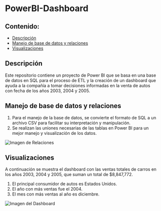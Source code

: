 # PowerBI-Dashboard

## Contenido:

- [Descripción](#descripción)
- [Manejo de base de datos y relaciones](#manejo-de-base-de-datos-y-relaciones)
- [Visualizaciones](#visualizaciones)

## Descripción

Este repositorio contiene un proyecto de Power BI que se basa en una base de datos en SQL para el proceso de ETL y la creación de un dashboard que ayuda a la compañía a tomar decisiones informadas en la venta de autos con fecha de los años 2003, 2004 y 2005.

## Manejo de base de datos y relaciones

1. Para el manejo de la base de datos, se convierte el formato de SQL a un archivo CSV para facilitar su interpretación y manipulación.
2. Se realizan las uniones necesarias de las tablas en Power BI para un mejor manejo y visualización de los datos.

![Imagen de Relaciones](https://github.com/jolosjoel/PowerBI-Dashboard/assets/45809759/758f70b4-d013-49a0-bc5c-c2530532b290)

## Visualizaciones

A continuación se muestra el dashboard con las ventas totales de carros en los años 2003, 2004 y 2005, que suman un total de $8,847,772.
1. El principal consumidor de autos es Estados Unidos.
2. El año con más ventas fue el 2004.
3. El mes con más ventas al año es diciembre.

![Imagen del Dashboard](https://github.com/jolosjoel/PowerBI-Dashboard/assets/45809759/3b07624d-36b5-4d2c-b702-0e24a4b19436)
